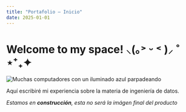 ```yaml
---
title: "Portafolio — Inicio"
date: 2025-01-01
---
```


# Welcome to my space! ⸜(｡˃ ᵕ ˂ )⸝ ˚　 ⋆⁺₊✦

![Muchas computadores con un iluminado azul parpadeando](imágenes/computadoras_parpadeando_azules.webp)

Aquí escribiré mi experiencia sobre la materia de ingeniería de datos.

*Estamos en **construcción**, esta no será la imágen final del producto*
